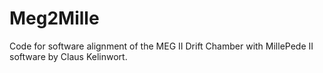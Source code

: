 # Meg2Mille
Code for software alignment of the MEG II Drift Chamber with MillePede II software by Claus Kelinwort. 
